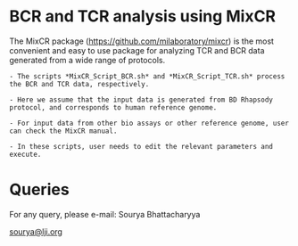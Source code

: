 BCR and TCR analysis using MixCR
=================================

The MixCR package (https://github.com/milaboratory/mixcr) is the most convenient and easy to use package for analyzing TCR and BCR data generated from a wide range of protocols.

	- The scripts *MixCR_Script_BCR.sh* and *MixCR_Script_TCR.sh* process the BCR and TCR data, respectively.

	- Here we assume that the input data is generated from BD Rhapsody protocol, and corresponds to human reference genome.

	- For input data from other bio assays or other reference genome, user can check the MixCR manual.

	- In these scripts, user needs to edit the relevant parameters and execute.

Queries
=======

For any query, please e-mail:
Sourya Bhattacharyya

sourya@lji.org

